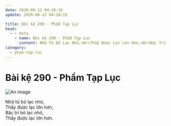 ```yaml
---
date: 2020-06-12 04:10:19
update: 2020-06-12 04:10:19

title: Bài kệ 290 - Phẩm Tạp Lục
head:
  - - meta
    - name: Bài kệ 290 - Phẩm Tạp Lục
      content: Nhờ Từ Bỏ Lạc Nhỏ,<Br>Thấy Được Lạc Lớn Hơn,<Br>Bậc Trí Bỏ Lạc Nhỏ,<Br>Thấy Được Lạc Lớn Hơn.<Br>
category:
  - pham-tap-luc
---
```


# Bài kệ 290 - Phẩm Tạp Lục

![An image](/img/pham-tap-luc/pham-tap-luc-290.jpg)

Nhờ từ bỏ lạc nhỏ,<br>Thấy được lạc lớn hơn,<br>Bậc trí bỏ lạc nhỏ,<br>Thấy được lạc lớn hơn.<br>

